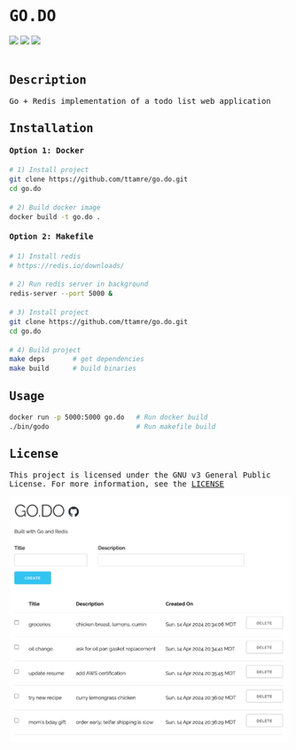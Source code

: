 <h1 style="font-family:monospace">GO.DO</h1>
<div style="padding-bottom:20px">
    <img src="https://img.shields.io/badge/go-1.22.0-blue" />
    <img src="https://img.shields.io/badge/redis-7.2.4-red" />
    <img src="https://img.shields.io/badge/license-GPL%20v3-grey" />
</div>

<!-- DESCRIPTION -->
<h2 style="font-family:monospace">Description</h2>
<p style="font-family:monospace">Go + Redis implementation of a todo list web application</p>

<!-- INSTALLATION -->
<h2 style="font-family:monospace">Installation</h2>

<h4 style="font-family:monospace">Option 1: Docker</h4>

```bash
# 1) Install project
git clone https://github.com/ttamre/go.do.git
cd go.do

# 2) Build docker image
docker build -t go.do .
```

<h4 style="font-family:monospace">Option 2: Makefile</h4>

```bash
# 1) Install redis
# https://redis.io/downloads/

# 2) Run redis server in background
redis-server --port 5000 &

# 3) Install project
git clone https://github.com/ttamre/go.do.git
cd go.do

# 4) Build project
make deps       # get dependencies
make build      # build binaries
```

<!-- USAGE -->
<h2 style="font-family:monospace">Usage</h2>

```bash
docker run -p 5000:5000 go.do   # Run docker build
./bin/godo                      # Run makefile build
```

<!-- LICENSE -->
<h2 style="font-family:monospace">License</h2>
<p style="font-family:monospace">This project is licensed under the GNU v3 General Public License. For more information, see the <a href="LICENSE">LICENSE</a></p>

<img src="demo.png">
